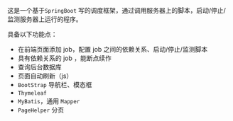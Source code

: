 这是一个基于`SpringBoot` 写的调度框架，通过调用服务器上的脚本，启动/停止/监测服务器上运行的程序。

具备以下功能点：

- 在前端页面添加 job，配置 job 之间的依赖关系、启动/停止/监测脚本
- 具有依赖关系的 job ，能断点续作
- 查询后台数据库
- 页面自动刷新（js）
- `BootStrap` 导航栏、模态框
- `Thymeleaf`
- `MyBatis`，通用 `Mapper`
- `PageHelper` 分页